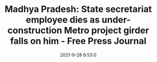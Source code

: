 ---
"title": "Madhya Pradesh: State secretariat employee dies as under-construction Metro project girder falls on him - Free Press Journal"
"date": "2021-9-28 6:53:0"
"feed_name": "GOOGLENEWSCONSTRUCTION"
"feed_website": "https://news.google.com/search?q=construction%2Bincident&hl=en-US&gl=US&ceid=US:en"
"feed_rss": "https://news.google.com/rss/search?q=construction%2Bincident&hl=en-US&gl=US&ceid=US:en"
"link": "https://www.freepressjournal.in/bhopal/madhya-pradesh-ministry-employee-dies-under-ongoing-bhopal-metro-work-dies-in-hospital"
"source": "{'href': 'https://www.freepressjournal.in', 'title': 'Free Press Journal'}"
"file": "_posts/2021-1-1-29731e54320d022989838bbf31ee8ef415730d94.md"
"accident": "0"
"drilling": "0"
"dead": "0"
"injured": "0"
"arrested": "0"
"where": "unknown site"
"place": "unknown place"
---
